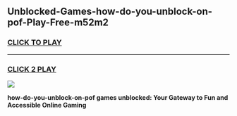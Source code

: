 
## Unblocked-Games-how-do-you-unblock-on-pof-Play-Free-m52m2
<h3>
<a href="https://premium76.site?title=how-do-you-unblock-on-pof&ref=10A">CLICK TO PLAY</a></h3>
<hr>

<h3>
<a href="https://premium76.site?title=how-do-you-unblock-on-pof&ref=10A">CLICK 2 PLAY</a>
  
</h3>

<a href="https://premium76.site?title=how-do-you-unblock-on-pof&ref=10A"><img src="https://clearcache.store/games.png"></a>


**how-do-you-unblock-on-pof games unblocked: Your Gateway to Fun and Accessible Online Gaming**

